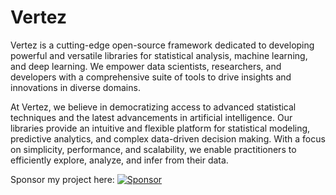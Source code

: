 # Vertez

Vertez is a cutting-edge open-source framework dedicated to developing powerful and versatile libraries for statistical analysis, machine learning, and deep learning. We empower data scientists, researchers, and developers with a comprehensive suite of tools to drive insights and innovations in diverse domains.

At Vertez, we believe in democratizing access to advanced statistical techniques and the latest advancements in artificial intelligence. Our libraries provide an intuitive and flexible platform for statistical modeling, predictive analytics, and complex data-driven decision making. With a focus on simplicity, performance, and scalability, we enable practitioners to efficiently explore, analyze, and infer from their data.

Sponsor my project here: [![Sponsor](https://img.shields.io/badge/Sponsor-Donate-blue.svg)](https://github.com/sponsors/your-username)
